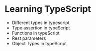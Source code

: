 # **Learning TypeScript**

* Different types in typescript
* Type assertion in typeScript
* Functions in typeScript
* Rest parameters
* Object Types in typeScript